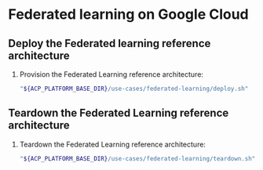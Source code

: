 # Federated learning on Google Cloud

## Deploy the Federated learning reference architecture

1. Provision the Federated Learning reference architecture:

   ```sh
   "${ACP_PLATFORM_BASE_DIR}/use-cases/federated-learning/deploy.sh"
   ```

## Teardown the Federated Learning reference architecture

1. Teardown the Federated Learning reference architecture:

   ```sh
   "${ACP_PLATFORM_BASE_DIR}/use-cases/federated-learning/teardown.sh"
   ```
